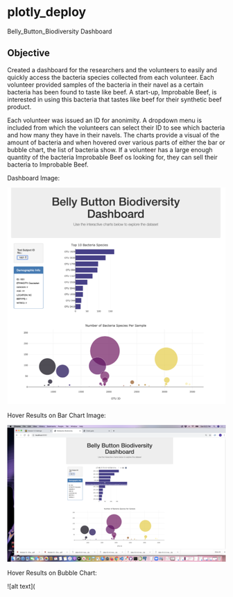 # plotly_deploy
Belly_Button_Biodiversity Dashboard

## Objective

Created a dashboard for the researchers and the volunteers to easily and quickly access the bacteria species collected from each volunteer.  Each volunteer provided samples of the bacteria in their navel as a certain bacteria has been found to taste like beef.  A start-up, Improbable Beef, is interested in using this bacteria that tastes like beef for their synthetic beef product.

Each volunteer was issued an ID for anonimity.  A dropdown menu is included from which the volunteers can select their ID to see which bacteria and how many they have in their navels.  The charts provide a visual of the amount of bacteria and when hovered over various parts of either the bar or bubble chart, the list of bacteria show. If a volunteer has a large enough quantity of the bacteria Improbable Beef os looking for, they can sell their bacteria to Improbable Beef.

Dashboard Image:

![alt text](https://github.com/Al-Huneidi/plotly_deploy/blob/master/screenshots/dashboard.png)

Hover Results on Bar Chart Image:

![alt text](https://github.com/Al-Huneidi/plotly_deploy/blob/master/screenshots/dashboard_hover_bar_chart.png)

Hover Results on Bubble Chart:

![alt text](
